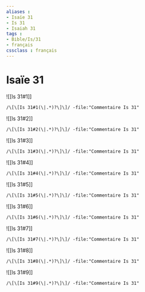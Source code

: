 ```yaml
---
aliases : 
- Isaïe 31
- Is 31
- Isaiah 31
tags : 
- Bible/Is/31
- français
cssclass : français
---
```


# Isaïe 31

![[Is 31#1]]

```query
/\[\[Is 31#1(\|.*)?\]\]/ -file:"Commentaire Is 31"
```

![[Is 31#2]]

```query
/\[\[Is 31#2(\|.*)?\]\]/ -file:"Commentaire Is 31"
```

![[Is 31#3]]

```query
/\[\[Is 31#3(\|.*)?\]\]/ -file:"Commentaire Is 31"
```

![[Is 31#4]]

```query
/\[\[Is 31#4(\|.*)?\]\]/ -file:"Commentaire Is 31"
```

![[Is 31#5]]

```query
/\[\[Is 31#5(\|.*)?\]\]/ -file:"Commentaire Is 31"
```

![[Is 31#6]]

```query
/\[\[Is 31#6(\|.*)?\]\]/ -file:"Commentaire Is 31"
```

![[Is 31#7]]

```query
/\[\[Is 31#7(\|.*)?\]\]/ -file:"Commentaire Is 31"
```

![[Is 31#8]]

```query
/\[\[Is 31#8(\|.*)?\]\]/ -file:"Commentaire Is 31"
```

![[Is 31#9]]

```query
/\[\[Is 31#9(\|.*)?\]\]/ -file:"Commentaire Is 31"
```


